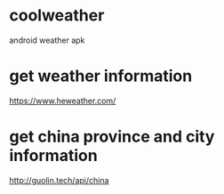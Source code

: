 # coolweather
android weather apk

# get weather information
https://www.heweather.com/

# get china province and city information
http://guolin.tech/api/china

